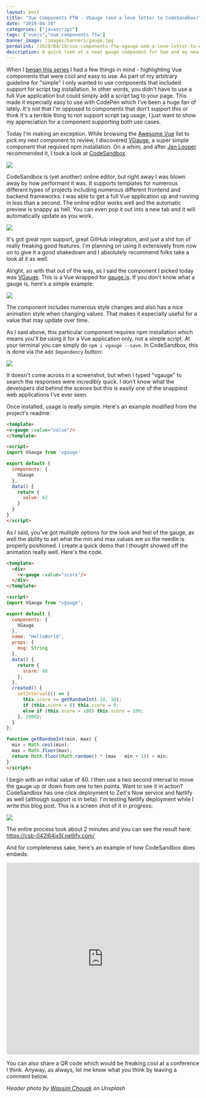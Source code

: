 ```yaml
---
layout: post
title: "Vue Components FTW - VGauge (and a love letter to CodeSandbox)"
date: "2019-04-19"
categories: ["javascript"]
tags: ["vuejs","vue components ftw"]
banner_image: /images/banners/gauge.jpg
permalink: /2019/04/19/vue-components-ftw-vgauge-and-a-love-letter-to-codesandbox
description: A quick look at a neat gauge component for Vue and my new love of CodeSandbox
---
```


When I [began this series](https://www.raymondcamden.com/2019/02/06/vue-components-ftw-toasted) I had a few things in mind - highlighting Vue components that were cool and easy to use. As part of my arbitrary guideline for "simple" I only wanted to use components that included support for script tag installation. In other words, you didn't have to use a full Vue application but could simply add a script tag to your page. This made it especially easy to use with CodePen which I've been a huge fan of lately. It's not that I'm opposed to components that don't support this or think it's a terrible thing to not support script tag usage, I just want to show my appreciation for a component supporting both use cases.

Today I'm making an exception. While browsing the [Awesome Vue](https://github.com/vuejs/awesome-vue) list to pick my next component to review, I discovered [VGauge](https://github.com/amroessam/vgauge), a super simple component that required npm installation. On a whim, and after [Jen Looper](https://www.jenlooper.com/) recommended it, I took a look at [CodeSandbox](https://codesandbox.io/). 

<img src="https://static.raymondcamden.com/images/2019/04/gauge1.png" class="imgborder imgcenter">

CodeSandbox is (yet another) online editor, but right away I was blown away by how performant it was. It supports templates for numerous different types of projects including numerous different frontend and backend frameworks. I was able to get a full Vue application up and running in less than a second. The online editor works well and the automatic preview is snappy as hell. You can even pop it out into a new tab and it will automatically update as you work. 

<img src="https://static.raymondcamden.com/images/2019/04/gauge2.png" class="imgborder imgcenter">

It's got great npm support, great GitHub integration, and just a shit ton of really freaking good features. I'm planning on using it extensively from now on to give it a good shakedown and I absolutely recommend folks take a look at it as well.

Alright, so with that out of the way, as I said the component I picked today was [VGauge](https://github.com/amroessam/vgauge). This is a Vue wrapped for [gauge.js](http://bernii.github.io/gauge.js/). If you don't know what a gauge is, here's a simple example:

<img src="https://static.raymondcamden.com/images/2019/04/gauge3.png" class="imgborder imgcenter">

The component includes numerous style changes and also has a nice animation style when changing values. That makes it especially useful for a value that may update over time. 

As I said above, this particular component requires npm installation which means you'll be using it for a Vue application only, not a simple script. At your terminal you can simply do `npm i vgauge --save`. In CodeSandbox, this is done via the `Add Dependency` button:

<img src="https://static.raymondcamden.com/images/2019/04/gauge4.png" class="imgborder imgcenter">

It doesn't come across in a screenshot, but when I typed "vgauge" to search the responses were *incredibly* quick. I don't know what the developers did behind the scenes but this is easily one of the snappiest web applications I've ever seen.

Once installed, usage is really simple. Here's an example modified from the project's readme:

```html
<template>
<v-gauge :value="value"/>
</template>

<script>
import VGauge from 'vgauge'

export default {
  components: {
    VGauge
  },
  data() {
    return {
      value: 42
    }
  }
}
</script>
```

As I said, you've got multiple options for the look and feel of the gauge, as well the ability to set what the min and max values are so the needle is properly positioned. I create a quick demo that I thought showed off the animation really well. Here's the code.

```html
<template>
  <div>
    <v-gauge :value="score"/>
  </div>
</template>

<script>
import VGauge from "vgauge";

export default {
  components: {
    VGauge
  },
  name: "HelloWorld",
  props: {
    msg: String
  },
  data() {
    return {
      score: 40
    };
  },
  created() {
    setInterval(() => {
      this.score += getRandomInt(-10, 10);
      if (this.score < 0) this.score = 0;
      else if (this.score > 100) this.score = 100;
    }, 2000);
  }
};

function getRandomInt(min, max) {
  min = Math.ceil(min);
  max = Math.floor(max);
  return Math.floor(Math.random() * (max - min + 1)) + min;
}
</script>
```

I begin with an initial value of 40. I then use a two second interval to move the gauge up or down from one to ten points. Want to see it in action? CodeSandbox has one click deployment to Zeit's Now service and Netlify as well (although support is in beta). I'm testing Netlify deployment while I write this blog post. This is a screen shot of it in progress:

<img src="https://static.raymondcamden.com/images/2019/04/gauge5.png" class="imgborder imgcenter">

The entire process took about 2 minutes and you can see the result here: <https://csb-042l64jx5l.netlify.com/>

And for completeness sake, here's an example of how CodeSandbox does embeds: 

<iframe src="https://codesandbox.io/embed/042l64jx5l?fontsize=14" title="VGuage" style="width:100%; height:500px; border:0; border-radius: 4px; overflow:hidden;" sandbox="allow-modals allow-forms allow-popups allow-scripts allow-same-origin"></iframe>

You can also share a QR code which would be freaking cool at a conference I think. Anyway, as always, let me know what you think by leaving a comment below.

<i>Header photo by <a href="https://unsplash.com/photos/I1C6CrPNyo8?utm_source=unsplash&utm_medium=referral&utm_content=creditCopyText">Wassim Chouak</a> on Unsplash</i>